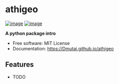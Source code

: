 # athigeo


[![image](https://img.shields.io/pypi/v/athigeo.svg)](https://pypi.python.org/pypi/athigeo)
[![image](https://img.shields.io/conda/vn/conda-forge/athigeo.svg)](https://anaconda.org/conda-forge/athigeo)


**A python package intro**


-   Free software: MIT License
-   Documentation: https://Dmutai.github.io/athigeo
    

## Features

-   TODO
